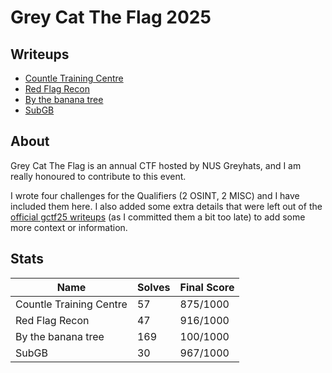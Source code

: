 # Grey Cat The Flag 2025

## Writeups
- [Countle Training Centre](./Countle%20Training%20Centre/)
- [Red Flag Recon](./Red%20Flag%20Recon/)
- [By the banana tree](./By%20The%20Banana%20Tree/)
- [SubGB](./subGB/)

## About
Grey Cat The Flag is an annual CTF hosted by NUS Greyhats, and I am really honoured to contribute to this event. 

I wrote four challenges for the Qualifiers (2 OSINT, 2 MISC) and I have included them here. I also added some extra details that were left out of the [official gctf25 writeups](https://github.com/NUSGreyhats/greyctf25-challs-public) (as I committed them a bit too late) to add some more context or information.

## Stats

| Name | Solves | Final Score |
| ---- | ------ | ----------- |
| Countle Training Centre | 57 | 875/1000 |
| Red Flag Recon | 47 | 916/1000 |
| By the banana tree | 169 | 100/1000 |
| SubGB | 30 | 967/1000 |


